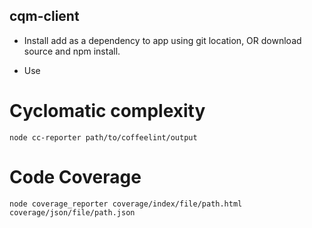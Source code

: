 cqm-client
----------

* Install
    add as a dependency to app using git location, OR download source and npm install.
    
* Use

# Cyclomatic complexity
    node cc-reporter path/to/coffeelint/output
    
# Code Coverage
    node coverage_reporter coverage/index/file/path.html coverage/json/file/path.json